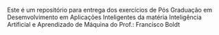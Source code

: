 Este é um repositório para entrega dos exercícios de Pós Graduação em Desemvolvimento em Aplicações Inteligentes da matéria Inteligência Artificial e Aprendizado de Máquina do Prof.: Francisco Boldt

